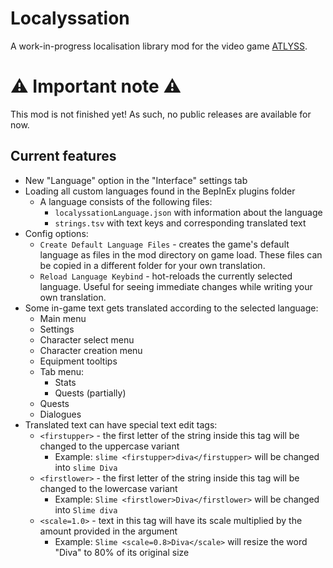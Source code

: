 # Localyssation
A work-in-progress localisation library mod for the video game [ATLYSS](https://store.steampowered.com/app/2768430/ATLYSS/).

# :warning: Important note :warning:
This mod is not finished yet! As such, no public releases are available for now.

## Current features
* New "Language" option in the "Interface" settings tab
* Loading all custom languages found in the BepInEx plugins folder
  * A language consists of the following files:
    * `localyssationLanguage.json` with information about the language
    * `strings.tsv` with text keys and corresponding translated text
* Config options:
  * `Create Default Language Files` - creates the game's default language as files in the mod directory on game load. These files can be copied in a different folder for your own translation.
  * `Reload Language Keybind` - hot-reloads the currently selected language. Useful for seeing immediate changes while writing your own translation.
* Some in-game text gets translated according to the selected language:
  * Main menu
  * Settings
  * Character select menu
  * Character creation menu
  * Equipment tooltips
  * Tab menu:
    * Stats
    * Quests (partially)
  * Quests
  * Dialogues
* Translated text can have special text edit tags:
  * `<firstupper>` - the first letter of the string inside this tag will be changed to the uppercase variant
    * Example: `slime <firstupper>diva</firstupper>` will be changed into `slime Diva`
  * `<firstlower>` - the first letter of the string inside this tag will be changed to the lowercase variant
    * Example: `Slime <firstlower>Diva</firstlower>` will be changed into `Slime diva`
  * `<scale=1.0>` - text in this tag will have its scale multiplied by the amount provided in the argument
    * Example: `Slime <scale=0.8>Diva</scale>` will resize the word "Diva" to 80% of its original size
